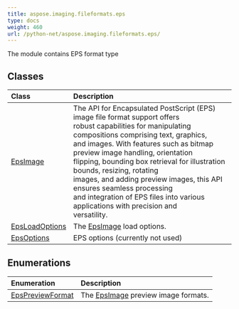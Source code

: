 ```yaml
---
title: aspose.imaging.fileformats.eps
type: docs
weight: 460
url: /python-net/aspose.imaging.fileformats.eps/
---
```



The module contains EPS format type

## **Classes**
| **Class** | **Description** |
| :- | :- |
| [EpsImage](/imaging/python-net/aspose.imaging.fileformats.eps/epsimage/) | The API for Encapsulated PostScript (EPS) image file format support offers<br/>            robust capabilities for manipulating compositions comprising text, graphics,<br/>            and images. With features such as bitmap preview image handling, orientation<br/>            flipping, bounding box retrieval for illustration bounds, resizing, rotating<br/>            images, and adding preview images, this API ensures seamless processing<br/>            and integration of EPS files into various applications with precision and<br/>            versatility. |
| [EpsLoadOptions](/imaging/python-net/aspose.imaging.fileformats.eps/epsloadoptions/) | The [EpsImage](/imaging/python-net/aspose.imaging.fileformats.eps/epsimage/) load options. |
| [EpsOptions](/imaging/python-net/aspose.imaging.fileformats.eps/epsoptions/) | EPS options (currently not used) |
## **Enumerations**
| **Enumeration** | **Description** |
| :- | :- |
| [EpsPreviewFormat](/imaging/python-net/aspose.imaging.fileformats.eps/epspreviewformat/) | The [EpsImage](/imaging/python-net/aspose.imaging.fileformats.eps/epsimage/) preview image formats. |
